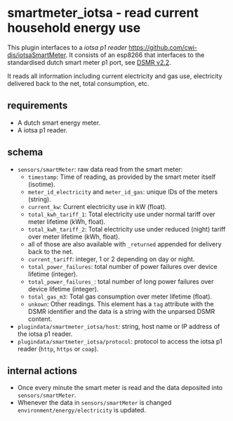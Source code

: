 # smartmeter_iotsa - read current household energy use

This plugin interfaces to a _iotsa p1 reader_ <https://github.com/cwi-dis/iotsaSmartMeter>. It consists of an esp8266 that interfaces to the standardised dutch smart meter p1 port, see [DSMR v2.2](http://www.netbeheernederland.nl/themas/dossier/documenten/).

It reads all information including current electricity and gas use, electricity delivered back to the net, total consumption, etc.

## requirements

* A dutch smart energy meter.
* A iotsa p1 reader.

## schema

* `sensors/smartMeter`: raw data read from the smart meter:
	* `timestamp`: Time of reading, as provided by the smart meter itself (isotime).
	* `meter_id_electricity` and `meter_id_gas`: unique IDs of the meters (string).
	* `current_kw`: Current electricity use in kW (float).
	* `total_kwh_tariff_1`: Total electricity use under normal tariff over meter lifetime (kWh, float).
	* `total_kwh_tariff_2`: Total electricity use under reduced (night) tariff over meter lifetime (kWh, float).
	* all of those are also available with `_returned` appended for delivery back to the net.
	* `current_tariff`: integer, 1 or 2 depending on day or night.
	* `total_power_failures`: total number of power failures over device lifetime (integer).
	* `total_power_failures_`: total number of long power failures over device lifetime (integer).
	* `total_gas_m3`: Total gas consumption over meter lifetime (float).
	* `unkown`: Other readings. This element has a `tag` attribute with the DSMR identifier and the data is a string with the unparsed DSMR content.
* `plugindata/smartmeter_iotsa/host`: string, host name or IP address of the iotsa p1 reader.
* `plugindata/smartmeter_iotsa/protocol`: protocol to access the iotsa p1 reader (`http`, `https` or `coap`).

## internal actions

* Once every minute the smart meter is read and the data deposited into `sensors/smartMeter`.
* Whenever the data in `sensors/smartMeter` is changed `environment/energy/electricity` is updated.